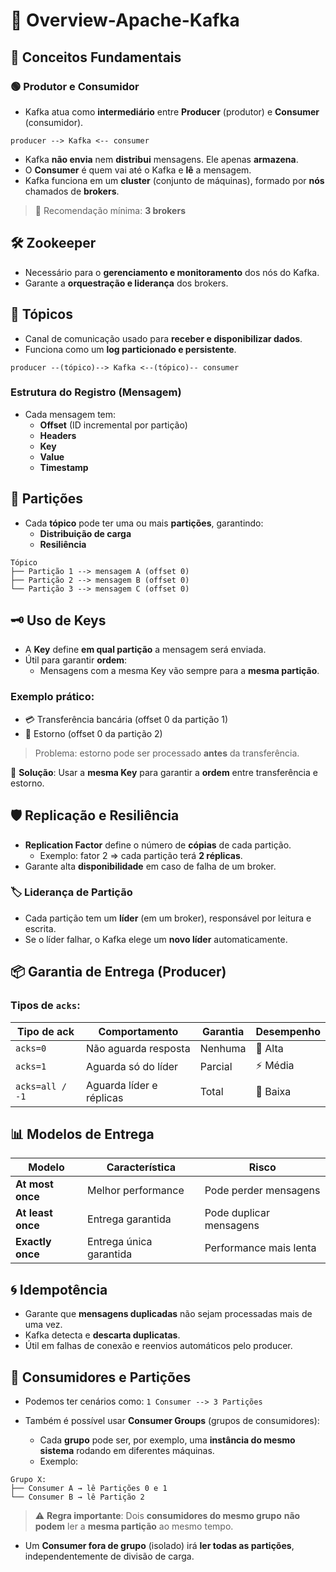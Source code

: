 # 📘 Overview-Apache-Kafka

## 🧭 Conceitos Fundamentais

### 🟢 Produtor e Consumidor
- Kafka atua como **intermediário** entre **Producer** (produtor) e **Consumer** (consumidor).

` producer --> Kafka <-- consumer `

- Kafka **não envia** nem **distribui** mensagens. Ele apenas **armazena**.
- O **Consumer** é quem vai até o Kafka e **lê** a mensagem.
- Kafka funciona em um **cluster** (conjunto de máquinas), formado por **nós** chamados de **brokers**.

> 🔸 Recomendação mínima: **3 brokers**

## 🛠️ Zookeeper
- Necessário para o **gerenciamento e monitoramento** dos nós do Kafka.
- Garante a **orquestração e liderança** dos brokers.

## 🧩 Tópicos
- Canal de comunicação usado para **receber e disponibilizar dados**.
- Funciona como um **log particionado e persistente**.

`producer --(tópico)--> Kafka <--(tópico)-- consumer`

### Estrutura do Registro (Mensagem)
- Cada mensagem tem:
  - **Offset** (ID incremental por partição)
  - **Headers**
  - **Key**
  - **Value**
  - **Timestamp**

## 🧱 Partições
- Cada **tópico** pode ter uma ou mais **partições**, garantindo:
  - **Distribuição de carga**
  - **Resiliência**

```
Tópico
├── Partição 1 --> mensagem A (offset 0)
├── Partição 2 --> mensagem B (offset 0)
└── Partição 3 --> mensagem C (offset 0)
```
## 🗝️ Uso de Keys
- A **Key** define **em qual partição** a mensagem será enviada.
- Útil para garantir **ordem**:
  - Mensagens com a mesma Key vão sempre para a **mesma partição**.

### Exemplo prático:
- 💳 Transferência bancária (offset 0 da partição 1)
- 🧾 Estorno (offset 0 da partição 2)

> Problema: estorno pode ser processado **antes** da transferência.

🔑 **Solução**: Usar a **mesma Key** para garantir a **ordem** entre transferência e estorno.

## 🛡️ Replicação e Resiliência
- **Replication Factor** define o número de **cópias** de cada partição.
  - Exemplo: fator 2 ⇒ cada partição terá **2 réplicas**.
- Garante alta **disponibilidade** em caso de falha de um broker.

### 🏷️ Liderança de Partição
- Cada partição tem um **líder** (em um broker), responsável por leitura e escrita.
- Se o líder falhar, o Kafka elege um **novo líder** automaticamente.

## 📦 Garantia de Entrega (Producer)

### Tipos de `acks`:

| Tipo de ack      | Comportamento             | Garantia        | Desempenho |
|------------------|---------------------------|------------------|-------------|
| `acks=0`         | Não aguarda resposta      | Nenhuma         | 🚀 Alta     |
| `acks=1`         | Aguarda só do líder       | Parcial         | ⚡ Média    |
| `acks=all / -1`  | Aguarda líder e réplicas  | Total           | 🐢 Baixa    |

## 📊 Modelos de Entrega

| Modelo             | Característica               | Risco                    |
|--------------------|------------------------------|--------------------------|
| **At most once**   | Melhor performance           | Pode perder mensagens    |
| **At least once**  | Entrega garantida            | Pode duplicar mensagens  |
| **Exactly once**   | Entrega única garantida      | Performance mais lenta   |

## 🌀 Idempotência
- Garante que **mensagens duplicadas** não sejam processadas mais de uma vez.
- Kafka detecta e **descarta duplicatas**.
- Útil em falhas de conexão e reenvios automáticos pelo producer.


## 👥 Consumidores e Partições

- Podemos ter cenários como:
`1 Consumer --> 3 Partições`


- Também é possível usar **Consumer Groups** (grupos de consumidores):
  - Cada **grupo** pode ser, por exemplo, uma **instância do mesmo sistema** rodando em diferentes máquinas.
  - Exemplo:
```
Grupo X:
├── Consumer A → lê Partições 0 e 1
└── Consumer B → lê Partição 2
```


> ⚠️ **Regra importante**: Dois **consumidores do mesmo grupo** **não podem** ler a **mesma partição** ao mesmo tempo.

- Um **Consumer fora de grupo** (isolado) irá **ler todas as partições**, independentemente de divisão de carga.
